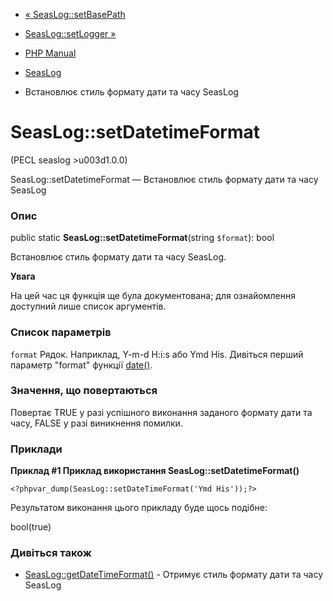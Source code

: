 - [« SeasLog::setBasePath](seaslog.setbasepath.md)
- [SeasLog::setLogger »](seaslog.setlogger.md)

- [PHP Manual](index.md)
- [SeasLog](class.seaslog.md)
- Встановлює стиль формату дати та часу SeasLog

# SeasLog::setDatetimeFormat

(PECL seaslog \>u003d1.0.0)

SeasLog::setDatetimeFormat — Встановлює стиль формату дати та часу
SeasLog

### Опис

public static **SeasLog::setDatetimeFormat**(string `$format`): bool

Встановлює стиль формату дати та часу SeasLog.

**Увага**

На цей час ця функція ще була документована; для
ознайомлення доступний лише список аргументів.

### Список параметрів

`format`
Рядок. Наприклад, Y-m-d H:i:s або Ymd His. Дивіться перший параметр
"format" функції [date()](function.date.md).

### Значення, що повертаються

Повертає TRUE у разі успішного виконання заданого формату дати та
часу, FALSE у разі виникнення помилки.

### Приклади

**Приклад #1 Приклад використання **SeasLog::setDatetimeFormat()****

` <?phpvar_dump(SeasLog::setDateTimeFormat('Ymd His'));?> `

Результатом виконання цього прикладу буде щось подібне:

bool(true)

### Дивіться також

- [SeasLog::getDateTimeFormat()](seaslog.getdatetimeformat.md) -
Отримує стиль формату дати та часу SeasLog
